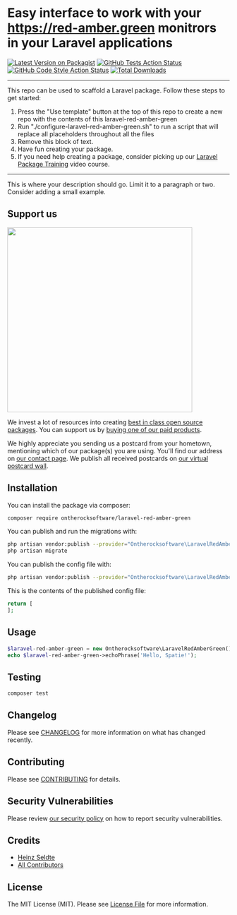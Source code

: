 # Easy interface to work with your https://red-amber.green monitrors in your Laravel applications

[![Latest Version on Packagist](https://img.shields.io/packagist/v/ontherocksoftware/laravel-red-amber-green.svg?style=flat-square)](https://packagist.org/packages/ontherocksoftware/laravel-red-amber-green)
[![GitHub Tests Action Status](https://img.shields.io/github/workflow/status/ontherocksoftware/laravel-red-amber-green/run-tests?label=tests)](https://github.com/ontherocksoftware/laravel-red-amber-green/actions?query=workflow%3Arun-tests+branch%3Amain)
[![GitHub Code Style Action Status](https://img.shields.io/github/workflow/status/ontherocksoftware/laravel-red-amber-green/Check%20&%20fix%20styling?label=code%20style)](https://github.com/ontherocksoftware/laravel-red-amber-green/actions?query=workflow%3A"Check+%26+fix+styling"+branch%3Amain)
[![Total Downloads](https://img.shields.io/packagist/dt/ontherocksoftware/laravel-red-amber-green.svg?style=flat-square)](https://packagist.org/packages/ontherocksoftware/laravel-red-amber-green)

---
This repo can be used to scaffold a Laravel package. Follow these steps to get started:

1. Press the "Use template" button at the top of this repo to create a new repo with the contents of this laravel-red-amber-green
2. Run "./configure-laravel-red-amber-green.sh" to run a script that will replace all placeholders throughout all the files
3. Remove this block of text.
4. Have fun creating your package.
5. If you need help creating a package, consider picking up our <a href="https://laravelpackage.training">Laravel Package Training</a> video course.
---

This is where your description should go. Limit it to a paragraph or two. Consider adding a small example.

## Support us

[<img src="https://github-ads.s3.eu-central-1.amazonaws.com/laravel-red-amber-green.jpg?t=1" width="419px" />](https://spatie.be/github-ad-click/laravel-red-amber-green)

We invest a lot of resources into creating [best in class open source packages](https://spatie.be/open-source). You can support us by [buying one of our paid products](https://spatie.be/open-source/support-us).

We highly appreciate you sending us a postcard from your hometown, mentioning which of our package(s) you are using. You'll find our address on [our contact page](https://spatie.be/about-us). We publish all received postcards on [our virtual postcard wall](https://spatie.be/open-source/postcards).

## Installation

You can install the package via composer:

```bash
composer require ontherocksoftware/laravel-red-amber-green
```

You can publish and run the migrations with:

```bash
php artisan vendor:publish --provider="Ontherocksoftware\LaravelRedAmberGreen\LaravelRedAmberGreenServiceProvider" --tag="laravel-red-amber-green-migrations"
php artisan migrate
```

You can publish the config file with:
```bash
php artisan vendor:publish --provider="Ontherocksoftware\LaravelRedAmberGreen\LaravelRedAmberGreenServiceProvider" --tag="laravel-red-amber-green-config"
```

This is the contents of the published config file:

```php
return [
];
```

## Usage

```php
$laravel-red-amber-green = new Ontherocksoftware\LaravelRedAmberGreen();
echo $laravel-red-amber-green->echoPhrase('Hello, Spatie!');
```

## Testing

```bash
composer test
```

## Changelog

Please see [CHANGELOG](CHANGELOG.md) for more information on what has changed recently.

## Contributing

Please see [CONTRIBUTING](.github/CONTRIBUTING.md) for details.

## Security Vulnerabilities

Please review [our security policy](../../security/policy) on how to report security vulnerabilities.

## Credits

- [Heinz Seldte](https://github.com/otrsw)
- [All Contributors](../../contributors)

## License

The MIT License (MIT). Please see [License File](LICENSE.md) for more information.
